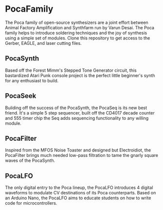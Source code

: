 # PocaFamily

The Poca family of open-source synthesizers are a joint effort between Animal Factory Amplification and Synthfarm run by Varun Desai. The Poca family helps to introduce soldering techniques and the joy of synthesis using a simple set of modules.
Clone this repository to get access to the Gerber, EAGLE, and laser cutting files.

## PocaSynth

Based off the Forest Mimm's Stepped Tone Generator circuit, this bastardized Atari Punk console project is the perfect little beginner's synth for any enthusiast to build.


## PocaSeek

Building off the success of the PocaSynth, the PocaSeq is its new best friend. It's a simple 5 step sequencer, built off the CD4017 decade counter and 555 timer chip the Seq adds sequencing functionality to any willing module.


## PocaFilter

Inspired from the MFOS Noise Toaster and designed but Electroidiot, the PocaFilter brings much needed low-pass filtration to tame the gnarly square waves of the PocaSynth.


## PocaLFO

The only digital entry to the Poca lineup, the PocaLFO introduces 4 digital waveforms to modulate CV destinations of its Poca counterparts. Based on an Arduino Nano, the PocaLFO aims to educate students on how to write code for microcontrollers.




